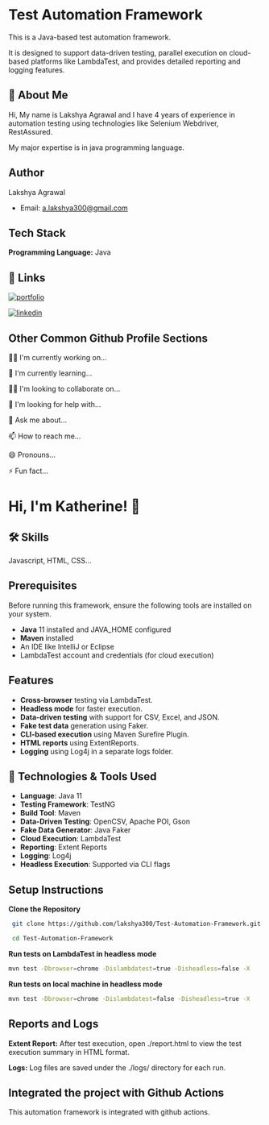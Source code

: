 
# Test Automation Framework

This is a Java-based test automation framework. 

It is designed to support data-driven testing, parallel execution on cloud-based platforms like LambdaTest, and provides detailed reporting and logging features.


## 🚀 About Me
Hi, My name is Lakshya Agrawal and I have 4 years of experience in automation testing using technologies like Selenium Webdriver, RestAssured.

My major expertise is in java programming language.
## Author
Lakshya Agrawal
- Email: a.lakshya300@gmail.com

## Tech Stack

**Programming Language:** Java


## 🔗 Links
[![portfolio](https://img.shields.io/badge/my_portfolio-000?style=for-the-badge&logo=ko-fi&logoColor=white)](https://github.com/lakshya300)

[![linkedin](https://img.shields.io/badge/linkedin-0A66C2?style=for-the-badge&logo=linkedin&logoColor=white)](https://www.linkedin.com/in/lagrawal/)


## Other Common Github Profile Sections
👩‍💻 I'm currently working on...

🧠 I'm currently learning...

👯‍♀️ I'm looking to collaborate on...

🤔 I'm looking for help with...

💬 Ask me about...

📫 How to reach me...

😄 Pronouns...

⚡️ Fun fact...


# Hi, I'm Katherine! 👋


## 🛠 Skills
Javascript, HTML, CSS...


## Prerequisites

Before running this framework, ensure the following tools are installed on your system.

- **Java** 11 installed and JAVA_HOME configured
- **Maven** installed
- An IDE like IntelliJ or Eclipse
- LambdaTest account and credentials (for cloud execution)

## Features

- **Cross-browser** testing via LambdaTest.
- **Headless mode** for faster execution.
- **Data-driven testing** with support for CSV, Excel, and JSON.
- **Fake test data** generation using Faker.
- **CLI-based execution** using Maven Surefire Plugin.
- **HTML reports** using ExtentReports.
- **Logging** using Log4j in a separate logs folder.

## 📌 Technologies & Tools Used

- **Language**: Java 11  
- **Testing Framework**: TestNG  
- **Build Tool**: Maven  
- **Data-Driven Testing**: OpenCSV, Apache POI, Gson  
- **Fake Data Generator**: Java Faker  
- **Cloud Execution**: LambdaTest  
- **Reporting**: Extent Reports  
- **Logging**: Log4j  
- **Headless Execution**: Supported via CLI flags
## Setup Instructions

**Clone the Repository**

```bash
 git clone https://github.com/lakshya300/Test-Automation-Framework.git

 cd Test-Automation-Framework
```
    
**Run tests on LambdaTest in headless mode**

```bash
mvn test -Dbrowser=chrome -Dislambdatest=true -Disheadless=false -X
```

**Run tests on local machine in headless mode**

```bash
mvn test -Dbrowser=chrome -Dislambdatest=false -Disheadless=true -X
```

## Reports and Logs

**Extent Report:** After test execution, open ./report.html to view the test execution summary in HTML format.

**Logs:** Log files are saved under the ./logs/ directory for each run.

## Integrated the project with Github Actions
This automation framework is integrated with github actions.
